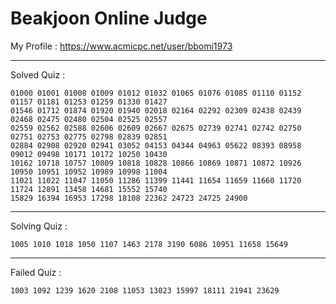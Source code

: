 # Beakjoon Online Judge

My Profile : https://www.acmicpc.net/user/bbomi1973

---

Solved Quiz : 
```
01000 01001 01008 01009 01012 01032 01065 01076 01085 01110 01152 01157 01181 01253 01259 01330 01427 
01546 01712 01874 01920 01940 02018 02164 02292 02309 02438 02439 02468 02475 02480 02504 02525 02557
02559 02562 02588 02606 02609 02667 02675 02739 02741 02742 02750 02751 02753 02775 02798 02839 02851
02884 02908 02920 02941 03052 04153 04344 04963 05622 08393 08958 09012 09498 10171 10172 10250 10430
10162 10718 10757 10809 10818 10828 10866 10869 10871 10872 10926 10950 10951 10952 10989 10998 11004
11021 11022 11047 11050 11286 11399 11441 11654 11659 11660 11720 11724 12891 13458 14681 15552 15740
15829 16394 16953 17298 18108 22362 24723 24725 24900
```

---

Solving Quiz :
```
1005 1010 1018 1050 1107 1463 2178 3190 6086 10951 11658 15649
```

---

Failed Quiz :
```
1003 1092 1239 1620 2108 11053 13023 15997 18111 21941 23629
```